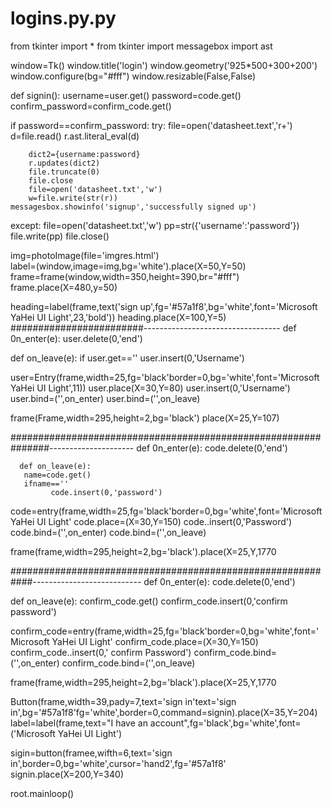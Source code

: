 # logins.py.py
from tkinter import *
from tkinter import messagebox
import ast

window=Tk()
window.title('login')
window.geometry('925*500+300+200')
window.configure(bg="#fff")
window.resizable(False,False)
 
def signin():
      username=user.get()
      password=code.get()
      confirm_password=confirm_code.get()


if password==confirm_password:
        try:
            file=open('datasheet.text','r+')
            d=file.read()
            r.ast.literal_eval(d)

        dict2={username:password}
        r.updates(dict2)
        file.truncate(0)
        file.close
        file=open('datasheet.txt','w')
        w=file.write(str(r))
    messagesbox.showinfo('signup','successfully signed up')

    
except:
      file=open('datasheet.txt','w')
      pp=str({'username':'password'})
      file.write(pp)
      file.close()

img=photoImage(file='imgres.html')                  
label=(window,image=img,bg='white').place(X=50,Y=50)
frame=frame(window,width=350,height=390,br="#fff")
frame.place(X=480,y=50)

heading=label(frame,text('sign up',fg='#57a1f8',bg='white',font='Microsoft YaHei UI Light',23,'bold'))
heading.place(X=100,Y=5)
########################----------------------------------
def 0n_enter(e):
  user.delete(0,'end')
  
def on_leave(e):
 if user.get==''
   user.insert(0,'Username')

user=Entry(frame,width=25,fg='black'border=0,bg='white',font='Microsoft YaHei UI Light',11))
user.place(X=30,Y=80)
user.insert(0,'Username')
user.bind=('<focusIn>',on_enter)
user.bind=('<focusIn>',on_leave)

frame(Frame,width=295,height=2,bg='black')
place(X=25,Y=107)

###############################################################---------------------
def 0n_enter(e):
code.delete(0,'end')

      def on_leave(e):
       name=code.get()
       ifname==''
             code.insert(0,'password')

code=entry(frame,width=25,fg='black'border=0,bg='white',font='Microsoft YaHei UI Light'
code.place=(X=30,Y=150)
code..insert(0,'Password')
code.bind=('<focusIn>',on_enter)
code.bind=('<focusIn>',on_leave)

frame(frame,width=295,height=2,bg='black').place(X=25,Y,1770

############################################################---------------------------
def 0n_enter(e):
code.delete(0,'end')

def on_leave(e):
       confirm_code.get()
       confirm_code.insert(0,'confirm password')

confirm_code=entry(frame,width=25,fg='black'border=0,bg='white',font='Microsoft YaHei UI Light'
confirm_code.place=(X=30,Y=150)
confirm_code..insert(0,' confirm Password')
confirm_code.bind=('<focusIn>',on_enter)
confirm_code.bind=('<focusIn>',on_leave)

frame(frame,width=295,height=2,bg='black').place(X=25,Y,1770


Button(frame,width=39,pady=7,text='sign in'text='sign in',bg='#57a1f8'fg='white',border=0,command=signin).place(X=35,Y=204)
label=label(frame,text="I have an account",fg='black',bg='white',font=('Microsoft YaHei UI Light')

sigin=button(framee,wifth=6,text='sign in',border=0,bg='white',cursor='hand2',fg='#57a1f8'
signin.place(X=200,Y=340)





root.mainloop()

